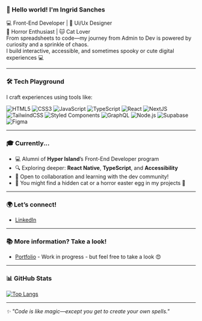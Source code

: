 ### 👋 Hello world! I'm Ingrid Sanches

 💻 Front-End Developer | 🎨 Ui/Ux Designer <br/>
 🎥 Horror Enthusiast | 🐱 Cat Lover  
From spreadsheets to code—my journey from Admin to Dev is powered by curiosity and a sprinkle of chaos.  
I build interactive, accessible, and sometimes spooky or cute digital experiences 💻

---

### 🛠️ Tech Playground

I craft experiences using tools like:

![HTML5](https://img.shields.io/badge/HTML5-E34F26?style=flat-square&logo=html5&logoColor=white)
![CSS3](https://img.shields.io/badge/CSS3-1572B6?style=flat-square&logo=css3&logoColor=white)
![JavaScript](https://img.shields.io/badge/JavaScript-F7DF1E?style=flat-square&logo=javascript&logoColor=black)
![TypeScript](https://img.shields.io/badge/TypeScript-007ACC?style=flat-square&logo=typescript&logoColor=white)
![React](https://img.shields.io/badge/React-61DAFB?style=flat-square&logo=react&logoColor=black)
![NextJS](https://img.shields.io/badge/Next.js-000?style=flat-square&logo=next.js&logoColor=white)
![TailwindCSS](https://img.shields.io/badge/TailwindCSS-38B2AC?style=flat-square&logo=tailwind-css&logoColor=white)
![Styled Components](https://img.shields.io/badge/styled--components-DB7093?style=flat-square&logo=styled-components&logoColor=white)
![GraphQL](https://img.shields.io/badge/GraphQL-E10098?style=flat-square&logo=graphql&logoColor=white)
![Node.js](https://img.shields.io/badge/Node.js-339933?style=flat-square&logo=node.js&logoColor=white)
![Supabase](https://img.shields.io/badge/Supabase-3ECF8E?style=flat-square&logo=supabase&logoColor=white)
![Figma](https://img.shields.io/badge/Figma-F24E1E?style=flat-square&logo=figma&logoColor=white)

---

### 🎓 Currently...

- 💻 Alumni of **Hyper Island**’s Front-End Developer program 
- 🔍 Exploring deeper: **React Native**, **TypeScript**, and **Accessibility**
- 🤝 Open to collaboration and learning with the dev community!
- 🐾 You might find a hidden cat or a horror easter egg in my projects 👀

---

### 🌍 Let’s connect!
 * [LinkedIn](https://www.linkedin.com/in/ingrid-sanches/)

---

### 📚 More information? Take a look!
 * [Portfolio](https://portfolio-ingridsanches.netlify.app/) - Work in progress - but feel free to take a look 😍 

---

### 📊 GitHub Stats
[![Top Langs](https://github-readme-stats.vercel.app/api/top-langs/?username=IngridAkeida&layout=compact&theme=radical)](https://github.com/anuraghazra/github-readme-stats)

---

_✨ "Code is like magic—except you get to create your own spells."_  
